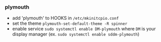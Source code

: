### plymouth
- add 'plymouth' to HOOKS in `/etc/mkinitcpio.conf`
- set the theme `plymouth-set-default-theme -R spinner`
- enable service `sudo systemctl enable DM-plymouth` where `DM` is your display manager (ex. `sudo systemctl enable sddm-plymouth`)

